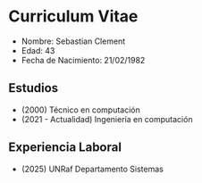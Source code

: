# Curriculum Vitae

- Nombre: Sebastian Clement
- Edad: 43
- Fecha de Nacimiento: 21/02/1982

## Estudios

- (2000) Técnico en computación
- (2021 - Actualidad) Ingeniería en computación

## Experiencia Laboral

- (2025) UNRaf Departamento Sistemas
